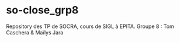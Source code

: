 # so-close_grp8
Repository des TP de SOCRA, cours de SIGL à EPITA. Groupe 8 : Tom Caschera &amp; Maïlys Jara
